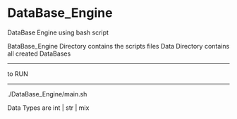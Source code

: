 # DataBase_Engine
DataBase Engine using bash script

BataBase_Engine Directory contains the scripts files
Data Directory contains all created DataBases

**************
to RUN
**************
./DataBase_Engine/main.sh

Data Types are int | str | mix
